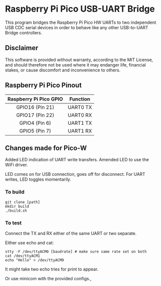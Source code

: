 Raspberry Pi Pico USB-UART Bridge
=================================

This program bridges the Raspberry Pi Pico HW UARTs to two independent USB CDC serial devices in order to behave like any other USB-to-UART Bridge controllers.

Disclaimer
----------

This software is provided without warranty, according to the MIT License, and should therefore not be used where it may endanger life, financial stakes, or cause discomfort and inconvenience to others.

Raspberry Pi Pico Pinout
------------------------

| Raspberry Pi Pico GPIO | Function |
|:----------------------:|:--------:|
| GPIO16 (Pin 21)        | UART0 TX |
| GPIO17 (Pin 22)        | UART0 RX |
| GPIO4 (Pin 6)          | UART1 TX |
| GPIO5 (Pin 7)          | UART1 RX |

## Changes made for Pico-W

Added LED indication of UART write transfers. Amended LED to use the WiFi driver.

LED comes on for USB connection, goes off for disconnect. For UART writes, LED toggles momentarily.

### To build

```
git clone [path]
mkdir build
./build.sh
```

### To test

Connect the TX and RX either of the same UART or two separate.

Either use echo and cat:

```
stty -F /dev/ttyACM0 [baudrate] # make sure same rate set on both
cat /dev/ttyACM1
echo "Hello" > /dev/ttyACM0
```
It might take two echo tries for print to appear.

Or use minicom with the provided configs.˛
